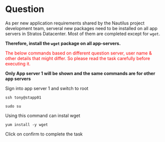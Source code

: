 # Question
As per new application requirements shared by the Nautilus project development team, serveral new packages need to be installed on all app servers in Stratos Datacenter. Most of them are completed except for `wget`.

**Therefore, install the `wget` package on all app-servers.**

<span style="color: red;">The below commands based on different question server, user name & other details that might differ. So please read the task carefully before executing it. </span>

**Only App server 1 will be shown and the same commands are for other app servers**

Sign into app server 1 and switch to root
```
ssh tony@stapp01
```
```
sudo su
```

Using this command can instal wget

```
yum install -y wget
```
Click on confirm to complete the task